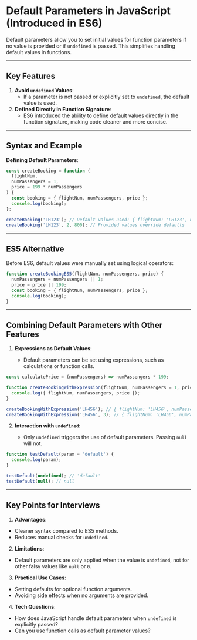 # Default Parameters in JavaScript (Introduced in ES6)

Default parameters allow you to set initial values for function parameters if no value is provided or if `undefined` is passed. This simplifies handling default values in functions.

---

## Key Features

1. **Avoid `undefined` Values**:
   - If a parameter is not passed or explicitly set to `undefined`, the default value is used.
2. **Defined Directly in Function Signature**:
   - ES6 introduced the ability to define default values directly in the function signature, making code cleaner and more concise.

---

## Syntax and Example

**Defining Default Parameters**:
```js
const createBooking = function (
  flightNum,
  numPassengers = 1,
  price = 199 * numPassengers
) {
  const booking = { flightNum, numPassengers, price };
  console.log(booking);
};

createBooking('LH123'); // Default values used: { flightNum: 'LH123', numPassengers: 1, price: 199 }
createBooking('LH123', 2, 800); // Provided values override defaults
```
---

## ES5 Alternative

Before ES6, default values were manually set using logical operators:
```js
function createBookingES5(flightNum, numPassengers, price) {
  numPassengers = numPassengers || 1;
  price = price || 199;
  const booking = { flightNum, numPassengers, price };
  console.log(booking);
}
```
---
## Combining Default Parameters with Other Features

1. **Expressions as Default Values**:
   
   - Default parameters can be set using expressions, such as calculations or function calls.
```js
const calculatePrice = (numPassengers) => numPassengers * 199;

function createBookingWithExpression(flightNum, numPassengers = 1, price = calculatePrice(numPassengers)) {
  console.log({ flightNum, numPassengers, price });
}

createBookingWithExpression('LH456'); // { flightNum: 'LH456', numPassengers: 1, price: 199 }
createBookingWithExpression('LH456', 3); // { flightNum: 'LH456', numPassengers: 3, price: 597 }
```
2. **Interaction with `undefined`**:
   
   - Only `undefined` triggers the use of default parameters. Passing `null` will not.

```js
function testDefault(param = 'default') {
  console.log(param);
}

testDefault(undefined); // 'default'
testDefault(null); // null
```

--- 
## Key Points for Interviews 

1. **Advantages**: 
- Cleaner syntax compared to ES5 methods.
- Reduces manual checks for `undefined`. 

2. **Limitations**: 
- Default parameters are only applied when the value is `undefined`, not for other falsy values like `null` or `0`. 

3. **Practical Use Cases**: 
- Setting defaults for optional function arguments. 
- Avoiding side effects when no arguments are provided. 

4. **Tech Questions**: 
- How does JavaScript handle default parameters when `undefined` is explicitly passed? 
- Can you use function calls as default parameter values?
